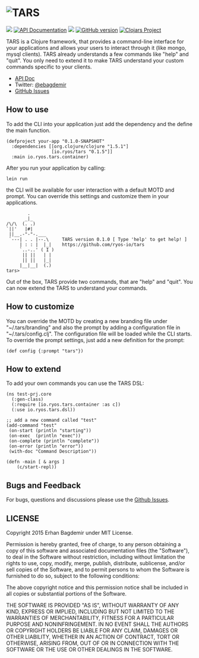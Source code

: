 ![TARS](http://www.ryos.io/img/tars2.jpg)
===

<img src="https://travis-ci.org/mooito/TARS.svg" /> [![API Documentation](http://b.repl.ca/v1/doc-API-blue.png)](http://www.ryos.io/tars/doc/)
<img src="https://img.shields.io/packagist/l/doctrine/orm.svg"/>
[![GitHub version](https://badge.fury.io/gh/mooito%2FTARS.svg)](https://badge.fury.io/gh/mooito%2FTARS)
[![Clojars Project](https://img.shields.io/clojars/v/io.ryos/tars.svg)](https://clojars.org/io.ryos/tars)

TARS is a Clojure framework, that provides a command-line interface for your applications and allows your users to interact through it (like mongo, mysql clients). TARS already understands a few commands like "help" and "quit". You only need to extend it to make TARS understand your custom commands specific to your clients.

+ [API Doc](http://www.ryos.io/tars/doc/)
+ Twitter: [@ebagdemir](https://twitter.com/ebagdemir)
+ [GitHub Issues](https://github.com/ryos-io/tars/issues)


How to use
---

To add the CLI into your application just add the dependency and the define the main function.

```
(defproject your-app "0.1.0-SNAPSHOT"
  :dependencies [[org.clojure/clojure "1.5.1"]
                 [io.ryos/tars "0.1.5"]]
  :main io.ryos.tars.container)
```

After you run your application by calling:
```
lein run
```
the CLI will be available for user interaction with a default MOTD and prompt. You can override this settings and customize them in your applications.

```
        .
       _|_
/\/\  (. .)
`||'   |#|
 ||__.-"-"-.___
 `---| . . |--.\     TARS version 0.1.0 [ Type 'help' to get help! ]
     | : : |  |_|    https://github.com/ryos-io/tars
     `..-..' ( I )
      || ||   | |
      || ||   |_|
     |__|__|  (.)
tars>
```
Out of the box, TARS provide two commands, that are "help" and "quit". You can now extend the TARS to understand your commands.


How to customize
---

You can override the MOTD by creating a new branding file under "~/.tars/branding" and also the prompt by adding a configuration file in "~/.tars/config.clj". The configuration file will be loaded while the CLI starts. To override the prompt settings, just add a new definition for the prompt:

```
(def config {:prompt "tars"})
```
How to extend
---
To add your own commands you can use the TARS DSL:

```
(ns test-prj.core
  (:gen-class)
  (:require [io.ryos.tars.container :as c])
  (:use io.ryos.tars.dsl))

;; add a new command called "test"
(add-command "test"
 (on-start (println "starting"))
 (on-exec  (println "exec"))
 (on-complete (println "complete"))
 (on-error (println "error"))
 (with-doc "Command Description"))

(defn -main [ & args ]
    (c/start-repl))
```

## Bugs and Feedback

For bugs, questions and discussions please use the [Github Issues](https://github.com/ryos-io/tars/issues).

 
## LICENSE

Copyright 2015 Erhan Bagdemir under MIT License.

Permission is hereby granted, free of charge, to any person obtaining a copy
of this software and associated documentation files (the "Software"), to deal
in the Software without restriction, including without limitation the rights
to use, copy, modify, merge, publish, distribute, sublicense, and/or sell
copies of the Software, and to permit persons to whom the Software is
furnished to do so, subject to the following conditions:

The above copyright notice and this permission notice shall be included in all
copies or substantial portions of the Software.

THE SOFTWARE IS PROVIDED "AS IS", WITHOUT WARRANTY OF ANY KIND, EXPRESS OR
IMPLIED, INCLUDING BUT NOT LIMITED TO THE WARRANTIES OF MERCHANTABILITY,
FITNESS FOR A PARTICULAR PURPOSE AND NONINFRINGEMENT. IN NO EVENT SHALL THE
AUTHORS OR COPYRIGHT HOLDERS BE LIABLE FOR ANY CLAIM, DAMAGES OR OTHER
LIABILITY, WHETHER IN AN ACTION OF CONTRACT, TORT OR OTHERWISE, ARISING FROM,
OUT OF OR IN CONNECTION WITH THE SOFTWARE OR THE USE OR OTHER DEALINGS IN THE
SOFTWARE.

